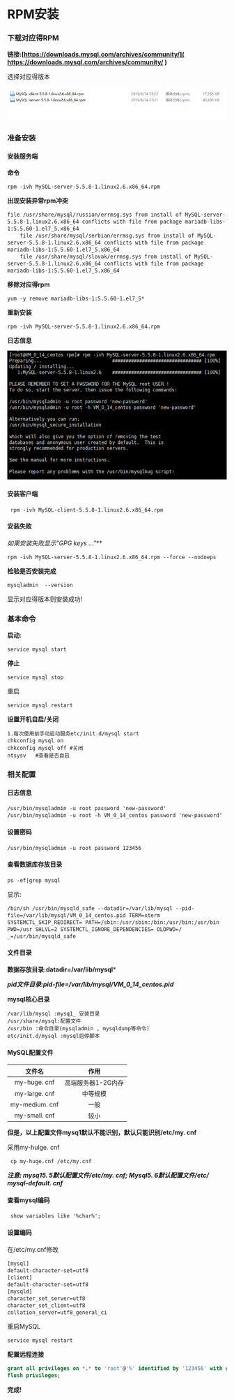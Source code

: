 # RPM安装

### 下载对应得RPM

**链接:[https://downloads.mysql.com/archives/community/]( https://downloads.mysql.com/archives/community/
)**

选择对应得版本

![](assets/mysqlrpm.png)

### 准备安装

#### 安装服务端

**命令**

```shell
rpm -ivh MySQL-server-5.5.8-1.linux2.6.x86_64.rpm
```

**出现安装异常rpm冲突**

```properties
file /usr/share/mysql/russian/errmsg.sys from install of MySQL-server-5.5.8-1.linux2.6.x86_64 conflicts with file from package mariadb-libs-1:5.5.60-1.el7_5.x86_64
	file /usr/share/mysql/serbian/errmsg.sys from install of MySQL-server-5.5.8-1.linux2.6.x86_64 conflicts with file from package mariadb-libs-1:5.5.60-1.el7_5.x86_64
	file /usr/share/mysql/slovak/errmsg.sys from install of MySQL-server-5.5.8-1.linux2.6.x86_64 conflicts with file from package mariadb-libs-1:5.5.60-1.el7_5.x86_64
```

**移除对应得rpm**

```shell
yum -y remove mariadb-libs-1:5.5.60-1.el7_5*
```

**重新安装**

```shell
rpm -ivh MySQL-server-5.5.8-1.linux2.6.x86_64.rpm
```

**日志信息**

![](assets/MysqlSeccuss.png)

#### 安装客户端

```shell
 rpm -ivh MySQL-client-5.5.8-1.linux2.6.x86_64.rpm 
```

#### 安装失败

**如果安装失败显示*"GPG keys ..."***

```shell
rpm -ivh MySQL-server-5.5.8-1.linux2.6.x86_64.rpm --force --nodoeps
```

**检验是否安装完成**

```shell
mysqladmin  --version
```

显示对应得版本则安装成功!

### 基本命令

**启动:**

```shell
service mysql start
```

**停止**

```shell
service mysql stop
```

重启

```shell
service mysql restart
```

**设置开机自启/关闭**

```shell
1.每次使用前手动启动服务etc/init.d/mysql start
chkconfig mysql on
chkconfig mysql off #关闭
ntsysv   #查看是否自启
```

### 相关配置

#### **日志信息**

```shell
/usr/bin/mysqladmin -u root password 'new-password'
/usr/bin/mysqladmin -u root -h VM_0_14_centos password 'new-password'
```

#### **设置密码**

```shell
/usr/bin/mysqladmin -u root password 123456
```

#### **查看数据库存放目录**

```shell
ps -ef|grep mysql
```

显示:

```properties
/bin/sh /usr/bin/mysqld_safe --datadir=/var/lib/mysql --pid-file=/var/lib/mysql/VM_0_14_centos.pid TERM=xterm SYSTEMCTL_SKIP_REDIRECT= PATH=/sbin:/usr/sbin:/bin:/usr/bin:/usr/bin PWD=/usr SHLVL=2 SYSTEMCTL_IGNORE_DEPENDENCIES= OLDPWD=/ _=/usr/bin/mysqld_safe
```

#### 文件目录

**数据存放目录:datadir=/var/lib/mysql*** 

***pid文件目录:pid-file=/var/lib/mysql/VM_0_14_centos.pid***

**mysql核心目录**

```properties
/var/lib/mysql :mysq1_ 安装目录
/usr/share/mysql:配置文件
/usr/bin :命令目录(mysqladmin , mysqldump等命令)
etc/init.d/mysql :mysql启停脚本
```

#### MySQL配置文件

|     文件名     |        作用        |
| :------------: | :----------------: |
|  my-huge. cnf  | 高端服务器1-2G内存 |
| my-large. cnf  |      中等规模      |
| my-medium. cnf |        一般        |
| my-small. cnf  |        较小        |

**但是，以上配置文件mysq1默认不能识别，默认只能识别/etc/my. cnf**   

采用my-hulge. cnf

```shell
 cp my-huge.cnf /etc/my.cnf
```

***注意: mysq15. 5默认配置文件/etc/my. cnf; Mysql5. 6默认配置文件/etc/ mysql-default. cnf***

#### 查看mysql编码

```shell
 show variables like '%char%';
```

#### 设置编码

在/etc/my.cnf修改

```properties
[mysql]
default-character-set=utf8
[client]
default-character-set=utf8
[mysqld]
character_set_server=utf8
character_set_client=utf8
collation_server=utf8_general_ci
```

重启MySQL

```shell
service mysql restart
```

**配置远程连接**

```sql
grant all privileges on *.* to 'root'@'%' identified by '123456' with grant option;
flush privileges;
```

**完成!**